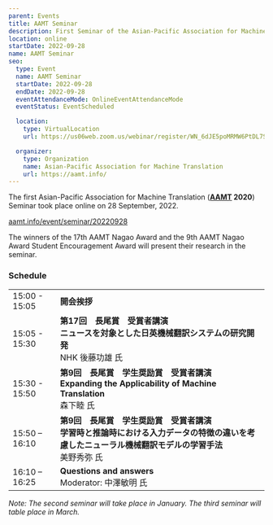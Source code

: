 ```yaml
---
parent: Events
title: AAMT Seminar
description: First Seminar of the Asian-Pacific Association for Machine Translation
location: online
startDate: 2022-09-28
name: AAMT Seminar
seo:
  type: Event
  name: AAMT Seminar
  startDate: 2022-09-28
  endDate: 2022-09-28
  eventAttendanceMode: OnlineEventAttendanceMode
  eventStatus: EventScheduled

  location:
    type: VirtualLocation
    url: https://us06web.zoom.us/webinar/register/WN_6dJE5poMRMW6PtDL7Sr1nQ

  organizer:
    type: Organization
    name: Asian-Pacific Association for Machine Translation
    url: https://aamt.info/
---
```


The first Asian-Pacific Association for Machine Translation (**[AAMT](/aamt) 2020**) Seminar took place online on 28 September, 2022.

[aamt.info/event/seminar/20220928](https://www.aamt.info/event/seminar/20220928)

The winners of the 17th AAMT Nagao Award and the 9th AAMT Nagao Award Student Encouragement Award will present their research in the seminar.

### Schedule

|     |     |
| --- | --- |
| 15:00 - 15:05 | **開会挨拶** |
| 15:05 - 15:30 | **第17回　長尾賞　受賞者講演** <br>**ニュースを対象とした日英機械翻訳システムの研究開発** <br>NHK 後藤功雄 氏 |
| 15:30 - 15:50 | **第9回　長尾賞　学生奨励賞　受賞者講演** <br>**Expanding the Applicability of Machine Translation** <br>森下睦 氏 |
| 15:50 – 16:10 | **第9回　長尾賞　学生奨励賞　受賞者講演** <br>**学習時と推論時における入力データの特徴の違いを考慮したニューラル機械翻訳モデルの学習手法** <br>美野秀弥 氏 |
| 16:10 – 16:25 | **Questions and answers** <br>Moderator: 中澤敏明 氏 |

*Note: The second seminar will take place in January.*
*The third seminar will table place in March.*
